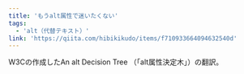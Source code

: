 ```yaml
---
title: 'もうalt属性で迷いたくない'
tags:
  - 'alt（代替テキスト）'
link: 'https://qiita.com/hibikikudo/items/f710933664094632540d'
---
```


W3Cの作成したAn alt Decision Tree （「alt属性決定木」）の翻訳。
